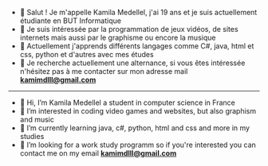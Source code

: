- 👋 Salut ! Je m'appelle Kamila Medellel, j'ai 19 ans et je suis actuellement étudiante en BUT Informatique 
- 👀 Je suis intéressée par la programmation de jeux vidéos, de sites internets mais aussi par le graphisme ou encore la musique 
- 🌱 Actuellement j'apprends différents langages comme C#, java, html et css, python et d'autres avec mes études
- 💞️ Je recherche actuellement une alternance, si vous êtes intéressée n'hésitez pas à me contacter sur mon adresse mail **kamimdlll@gmail.com**
-------------------------------------------------------------------------------------------------------------------------------------------
- 👋 Hi, I’m Kamila Medellel a student in computer science in France
- 👀 I’m interested in coding video games and websites, but also graphism and music
- 🌱 I’m currently learning java, c#, python, html and css and more in my studies
- 💞️ I’m looking for a work study programm so if you're interested you can contact me on my email **kamimdlll@gmail.com**


